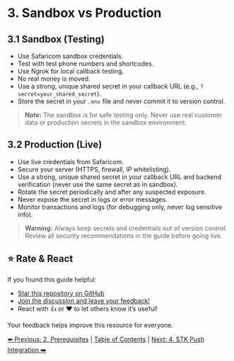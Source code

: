 # 3. Sandbox vs Production

## 3.1 Sandbox (Testing)

- Use Safaricom sandbox credentials.
- Test with test phone numbers and shortcodes.
- Use Ngrok for local callback testing.
- No real money is moved.
- Use a strong, unique shared secret in your callback URL (e.g., `?secret=your_shared_secret`).
- Store the secret in your `.env` file and never commit it to version control.

> **Note:** The sandbox is for safe testing only. Never use real customer data or production secrets in the sandbox environment.

## 3.2 Production (Live)

- Use live credentials from Safaricom.
- Secure your server (HTTPS, firewall, IP whitelisting).
- Use a strong, unique shared secret in your callback URL and backend verification (never use the same secret as in sandbox).
- Rotate the secret periodically and after any suspected exposure.
- Never expose the secret in logs or error messages.
- Monitor transactions and logs (for debugging only, never log sensitive info).

> **Warning:** Always keep secrets and credentials out of version control. Review all security recommendations in the guide before going live.

## ⭐ Rate & React

If you found this guide helpful:

- [Star this repository on GitHub](https://github.com/johnekiru/mpesa-laravel-guide)
- [Join the discussion and leave your feedback!](https://github.com/me12free/mpesa-laravel-guide/discussions)
- React with 👍 or ❤️ to let others know it’s useful!

Your feedback helps improve this resource for everyone.

[⬅️ Previous: 2. Prerequisites](./prerequisites.md) | [Table of Contents](../README.md#table-of-contents) | [Next: 4. STK Push Integration ➡️](./stk-push-integration.md)
